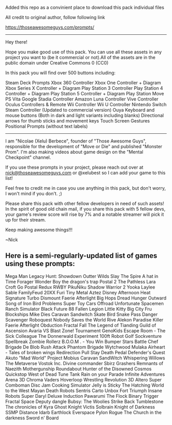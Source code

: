 Added this repo as a convinient place to download this pack individual files

All credit to original author, follow following link

https://thoseawesomeguys.com/prompts/

_____________________________________


Hey there!

Hope you make good use of this pack. You can use all these assets in any project you want to (be it commercial or not).All of the assets are in the public domain under Creative Commons 0 (CC0)

In this pack you will find over 500 buttons including:

Steam Deck Prompts
Xbox 360 Controller
Xbox One Controller + Diagram
Xbox Series X Controller + Diagram
Play Station 3 Controller
Play Station 4 Controller + Diagram
Play Station 5 Controller + Diagram
Play Station Move
PS Vita
Google Stadia Controller
Amazon Luna Controller
Vive Controller
Oculus Controllers & Remote
Wii Controller
Wii U Controller
Nintendo Switch
Steam Controller (Updated to commercial version)
Ouya
Keyboard and mouse buttons (Both in dark and light variants including blanks)
Directional arrows for thumb sticks and movement keys
Touch Screen Gestures
Positional Prompts (without text labels)

----------------------------------

I am "Nicolae (Xelu) Berbece", founder of "Those Awesome Guys", responsible for the development of "Move or Die" and published "Monster Prom". I'm also making videos about game design on the "Mental Checkpoint" channel.

If you use these prompts in your project, please reach out over at nick@thoseawesomeguys.com or @xelubest so I can add your game to this list!

Feel free to credit me in case you use anything in this pack, but don't worry, I won't mind if you don't. ;)

Please share this pack with other fellow developers in need of such assets! In the spirit of good old chain mail, if you share this pack with 5 fellow devs, your game's review score will rise by 7% and a notable streamer will pick it up for their stream.

Keep making awesome things!!!

~Nick



Here is a semi-regularly-updated list of games using these prompts:
----------------------------
Mega Man Legacy
Hunt: Showdown
Outter Wilds
Slay The Spire
A hat in Time
Forager
Wonder Boy the dragon's trap
Postal 2
The Pathless
Lara Croft Go
Postal Redux
RWBY
PikuNiku
Shadow Warrior 2
Yooka Laylee
Sable
FamilyFeud
20XX
Furi
Tiny Metal
Aztez
Disney Afternoon
Heat Signature
Turbo Dismount
Faerie Afterlight
Big Hops
Dread Hunger
Outward
Song of Iron
Bird Problems
Super Toy Cars Offroad
Unfortunate Spacemen
Ranch Simulator
Black Future 88
Fallen Legion
Little Kitty Big City
Fru
Blockships
Mike Dies
Caravan Sandwitch
Skate Bird
Snake Pass
Danger Scavenger
Roboquest
Nobody Saves the World
Rive
Alekon
Paradise Killer
Faerie Afterlight
Obduction
Fractal Fall
The Legend of Tianding
Guild of Ascension
Avaria VS
Blast Zone! Tournament
GenoKids
Escape Room - The Sick Colleague
The Donnerwald Experiment
100ft Robot Golf
Sockventure
Spellbreak
Zombie Rollerz
B.O.O.M . - You Win
Bumper Stars
Battle Chef Brigade
De Blob
Rush Attack
Phantom Brigade
Wytchwood
Mulaka
Airheart - Tales of broken wings
Redirection
Pull Stay
Death Pedal
Defender's Quest
Akuto "Mad World"
Project Mobius
Caravan SandWitch
Whispering Willows
The Metaverse
Vostok Inc.
Divine commander
Sbirz
Grashers
Remnants of Naezith
Mothergunship
Roundabout
Hunter of the Disowned
Cosmos Quickstop
West of Dead
Tune Tank
Rain on your Parade
Infinite Adventures
Arena 3D
Chroma Vaders
Hoverloop
Wrestling Revolution 3D
Altero
Super Comboman
Disc Jam
Cooking Simulator
Jelly is Sticky
The Hatching
World to the West
Mayan Death Robots
Sentris
Carto
Unbox
Fort Triumph
Insane Robots
Super Daryl Deluxe
Induction
Pawarumi
The Flock
Binary Trigger
Fractal Space
Deputy dangle
Bubsy: The Woolies Strike Back
Tumblestone
The chronicles of Kyra
Ghost Knight Victis
Solbrain Knight of Darkness
SSMP
Distance
Idarb
Earthlock
Everspace
Pylon Rogue
The Church in the darkness
Sword n' Board